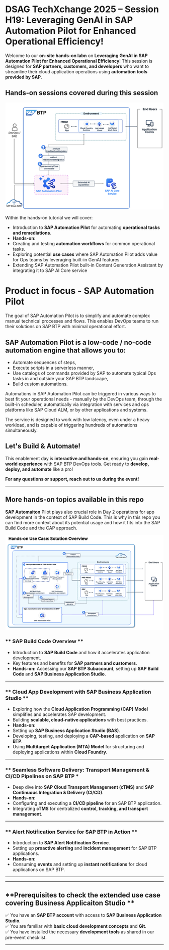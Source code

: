 

# DSAG TechXchange 2025 – Session H19: Leveraging GenAI in SAP Automation Pilot for Enhanced Operational Efficiency!


Welcome to our **on-site hands-on labn** on **Leveraging GenAI in SAP Automation Pilot for Enhanced Operational Efficiency**! 
This session is designed for **SAP partners, customers, and developers** who want to streamline their cloud application operations using **automation tools provided by SAP**.

## **Hands-on sessions covered during this session**

![](./h19-001.png) 

Within the hands-on tutorial we will cover: 
- Introduction to **SAP Automation Pilot** for automating **operational tasks and remediations**.
-  **Hands-on:**
  - Creating and testing **automation workflows** for common operational tasks.
  - Exploring potential **use cases** where SAP Automation Pilot adds value for Ops teams by leveraging built-in GenAI features
  - Extending SAP Automation Pilot built-in Content Generation Assistant by integrating it to SAP AI Core service

# Product in focus - SAP Automation Pilot 
The goal of SAP Automation Pilot is to simplify and automate complex manual technical processes and flows. This enables DevOps teams to run their solutions on SAP BTP with minimal operational effort.

## SAP Automation Pilot is a low-code / no-code automation engine that allows you to:
- Automate sequences of steps,
- Execute scripts in a serverless manner,
- Use catalogs of commands provided by SAP to automate typical Ops tasks in and outside your SAP BTP landscape,
- Build custom automations.

Automations in SAP Automation Pilot can be triggered in various ways to best fit your operational needs - manually by the DevOps team, through the built-in scheduler, automatically via integration with services and ops platforms like SAP Cloud ALM, or by other applications and systems.

The service is designed to work with low latency, even under a heavy workload, and is capable of triggering hundreds of automations simultaneously.
##  **Let's Build & Automate!**
This enablement day is **interactive and hands-on**, ensuring you gain **real-world experience** with SAP BTP DevOps tools. Get ready to **develop, deploy, and automate** like a pro!

 **For any questions or support, reach out to us during the event!**  

-------------
 
## **More hands-on topics available  in this repo**

**SAP Automaiton** Pilot plays also crucial role in Day 2 operations for app development in the context of SAP Build Code. This is why in this repo you can find more context about its potential usage and how it fits into the SAP Build Code and the CAP approach. 

![](./enablement-01.png)


### ** SAP Build Code Overview **
- Introduction to **SAP Build Code** and how it accelerates application development.
- Key features and benefits for **SAP partners and customers**.
- **Hands-on:** Accessing our **SAP BTP Subaccount**, setting up **SAP Build Code** and **SAP Business Application Studio**.

---

### ** Cloud App Development with SAP Business Application Studio **
- Exploring how the **Cloud Application Programming (CAP) Model** simplifies and accelerates SAP development.
- Building **scalable, cloud-native applications** with best practices.
-  **Hands-on:** 
  - Setting up **SAP Business Application Studio (BAS)**.
  - Developing, testing, and deploying a **CAP-based** application on **SAP BTP**.
  - Using **Multitarget Application (MTA) Model** for structuring and deploying applications within **Cloud Foundry**.

---

### ** Seamless Software Delivery: Transport Management & CI/CD Pipelines on SAP BTP *
- Deep dive into **SAP Cloud Transport Management (cTMS)** and **SAP Continuous Integration & Delivery (CI/CD)**.
-  **Hands-on:** 
  - Configuring and executing a **CI/CD pipeline** for an SAP BTP application.
  - Integrating **cTMS** for centralized **control, tracking, and transport management**.

---

### ** Alert Notification Service for SAP BTP in Action **
- Introduction to **SAP Alert Notification Service**.
- Setting up **proactive alerting** and **incident management** for SAP BTP applications.
-  **Hands-on:** 
  - Consuming **events** and setting up **instant notifications** for cloud applications on SAP BTP.

---
---

## **Prerequisites to check the extended use case covering Business Applicaiton Studio **

✅ You have an **SAP BTP account** with access to **SAP Business Application Studio**.  
✅ You are familiar with **basic cloud development concepts** and **Git**.  
✅ You have installed the necessary **development tools** as shared in our pre-event checklist.

---


